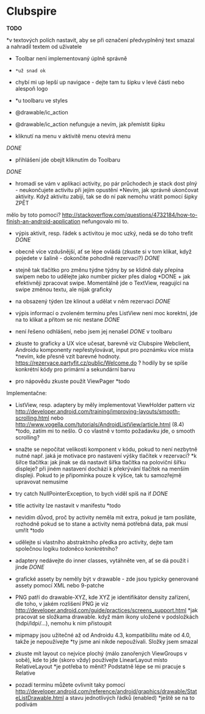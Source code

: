 # Clubspire
********TODO********

*v textových polích nastavit, aby se při označení předvyplněný 
text smazal a nahradil textem od uživatele

- Toolbar není implementovaný úplně správně
- 	  *už snad ok
	


- chybí mi up lepší up navigace - dejte tam tu šipku v levé části 
nebo alespoň logo
- 	*u toolbaru ve styles
-	<item name="android:navigationIcon">@drawable/ic_action</item>
-	<item name="android:logo">@drawable/ic_action</item>
nefunguje
a nevím, jak přemístit šipku


- kliknutí na menu v aktivitě menu otevírá menu

*DONE*

- přihlášení jde obejít kliknutím do Toolbaru

*DONE*

- hromadí se vám v aplikaci activity, po pár průchodech je stack dost 
plný - neukončujete activitu při jejím opustění
*Nevím, jak správně ukončovat aktivity. Když aktivitu zabiji, tak se do ní pak nemohu 
vrátit pomocí šipky ZPĚT

mělo by toto pomoci?
http://stackoverflow.com/questions/4732184/how-to-finish-an-android-application
nefungovalo mi to.


- výpis aktivit, resp. řádek s activitou je moc uzký, nedá se do toho trefit
*DONE*


- obecně více vzdušnější, ať se lépe ovládá (zkuste si v tom klikat, když 
pojedete v šalině - dokončite pohodlně rezervaci?)
*DONE*


- stejně tak tlačítko pro změnu týdne
týdny by se klidně daly přepína swipem nebo to udělejte jako 
number picker přes dialog
*DONE + jak efektivněji zpracovat swipe. Momentálně jde o TextView, reagující na swipe 
změnou textu, ale nijak graficky

- na obsazený týden lze klinout a udělat v něm rezervaci
*DONE*

- výpis informací o zvoleném termínu přes ListView není moc korektní, 
jde na to klikat a přitom se nic nestane
*DONE*

- není řešeno odhlášení, nebo jsem jej nenašel
*DONE* v toolbaru

- zkuste to graficky a UX více učesat, barevně viz Clubspire Webclient, 
Androidu komponenty nepřestylovávat, input pro poznámku více místa
*nevím, kde přesně vzít barevné hodnoty.
https://rezervace.partyfit.cz/public/Welcome.do  ?
hodily by se spíše konkrétní kódy pro primární a sekundární barvu

- pro nápovědu zkuste použít ViewPager
*todo

Implementačne:
- ListView, resp. adaptery by měly implementovat ViewHolder pattern viz 
http://developer.android.com/training/improving-layouts/smooth-scrolling.html 
nebo http://www.vogella.com/tutorials/AndroidListView/article.html (8.4)
*todo, zatím mi to nešlo. O co vlastně v tomto požadavku jde, o smooth scrolling?


- snažte se nepočítat velikosti komponent v kódu, pokud to není nezbytně 
nutné např. jaká je motivace pro nastavení výšky tlačítek v rezervaci?
*k šířce tlačítka: jak jinak se dá nastavit šířka tlačítka na poloviční šířku displeje?
při jiném nastavení dochází k překrývání tlačítek na menším displeji.
Pokud to je připomínka pouze k výšce, tak tu samozřejmě upravovat nemusíme


- try catch NullPointerException, to bych viděl spíš na if
*DONE*


- title activity lze nastavit v manifestu
*todo 


- nevidím důvod, proč by activity neměla mít extra, pokud je tam 
posíláte, rozhodně pokud se to stane a activity nemá potřebná data, pak 
musí umřít
*todo


- udělejte si vlastního abstraktního předka pro activity, dejte tam 
společnou logiku
*todo*něco konkrétního? 


- adaptery nedávejte do inner classes, vytáhněte ven, ať se dá použít i 
jinde
*DONE*


- grafické assety by neměly být v drawable - zde jsou typicky generované 
assety pomocí XML nebo 9-patche

- PNG patří do drawable-XYZ, kde XYZ je identifikátor density zařízení, 
dle toho, v jakém rozlišení PNG je viz 
http://developer.android.com/guide/practices/screens_support.html
*jak pracovat se složkama drawable. když mám ikony uložené 
v podsložkách (hdpi/ldpi/...), nemohu k nim přistoupit


- mipmapy jsou užitečné až od Androidu 4.3, kompatibilitu máte od 4.0, 
takže je nepoužívejte
*ty jsme ani nikde nepoužívali. Složky jsem smazal

- zkuste mít layout co nejvíce plochý (málo zanořených ViewGroups v 
sobě), kde to jde (skoro vždy) používejte LinearLayout místo RelativeLayout
*je potřeba to měnit? Podstatně lépe se mi pracuje s Relative 


- pozadí termínu můžete ovlivnit taky pomocí 
http://developer.android.com/reference/android/graphics/drawable/StateListDrawable.html 
a stavu jednotlivých řádků (enabled)
*ještě se na to podívám

